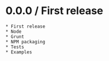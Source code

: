 0.0.0 / First release
==================

    * First release
    * Node
    * Grunt
    * NPM packaging
    * Tests
    * Examples
